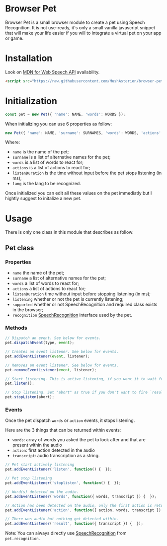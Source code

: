 # Browser Pet
Browser Pet is a small browser module to create a pet using Speech Recognition. It is not use-ready, it's only a small vanilla javascript snippet that will make your life easier if you will to integrate a virtual pet on your app or game.

# Installation
Look on [MDN for Web Speech API](https://developer.mozilla.org/en-US/docs/Web/API/Web_Speech_API) availability.
```HTML
<script src="https://raw.githubusercontent.com/MushAsterion/browser-pet/main/browser-pet.js"></script>
```

# Initialization
```JavaScript
const pet = new Pet({ 'name': NAME, 'words': WORDS });
```

When initializing you can use 6 properties as follow:
```JavaScript
new Pet({ 'name': NAME, 'surname': SURNAMES, 'words': WORDS, 'actions': ACTIONS, 'listenDuration': LISTENDURATION, 'lang': LANGUAGE })
```
 
Where:
* `name` is the name of the pet;
* `surname` is a list of alternative names for the pet;
* `words` is a list of words to react for;
* `actions` is a list of actions to react for;
* `listenDuration` is the time without input before the pet stops listening (in ms);
* `lang` is the lang to be recognized.
 
Once initialized you can edit all these values on the pet immediatly but I hightly suggest to initalize a new pet.
 
# Usage
There is only one class in this module that describes as follow:

## Pet class
### Properties
* `name` the name of the pet;
* `surname` a list of alternative names for the pet;
* `words` a list of words to react for;
* `actions` a list of actions to react for;
* `listenDuration` time without input before stopping listening (in ms);
* `listening` whether or not the pet is currently listening;
* `supported` whether or not SpeechRecognition and required class exists in the browser;
* `recognition` [SpeechRecognition](https://developer.mozilla.org/en-US/docs/Web/API/SpeechRecognition) interface used by the pet.
 
### Methods
```JavaScript
// Dispatch an event. See below for events.
pet.dispatchEvent(type, event);

// Creates an event listener. See below for events.
pet.addEventListener(event, listener);

// Removes an event listener. See below for events.
pet.removeEventListener(event, listener);

// Start listening. This is active listening, if you want it to wait for its name/surname use `pet.recognition.start();`
pet.listen();

// Stop listening. Set "abort" as true if you don't want to fire `result` event.
pet.stopListen(abort);
```

### Events
Once the pet dispatch `words` or `action` events, it stops listening.
 
Here are the 3 things that can be returned within events:
* `words`: array of words you asked the pet to look after and that are present within the audio
* `action`: first action detected in the audio
* `transcript`: audio transcription as a string.
```JavaScript
// Pet start actively listening
pet.addEventListener('listen', function() {  });

// Pet stop listening
pet.addEventListener('stoplisten', function() {  });

// Word(s) detected on the audio.
pet.addEventListener('words', function({ words, transcript }) {  });

// Action has been detected on the audio, only the first action is returned.
pet.addEventListener('action', function({ action, words, transcript }) {  });

// There was audio but nothing got detected within.
pet.addEventListener('result', function({ transcript }) {  });
```
 
Note: You can always directly use [SpeechRecognition](https://developer.mozilla.org/en-US/docs/Web/API/SpeechRecognition) from `pet.recognition`.

